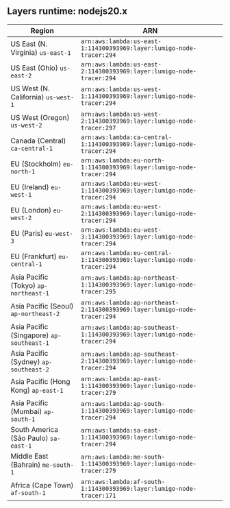 Layers runtime: nodejs20.x
----
| Region | ARN |
| --- | --- |
|US East (N. Virginia)  `us-east-1`|`arn:aws:lambda:us-east-1:114300393969:layer:lumigo-node-tracer:294`|
|US East (Ohio)  `us-east-2`|`arn:aws:lambda:us-east-2:114300393969:layer:lumigo-node-tracer:294`|
|US West (N. California)  `us-west-1`|`arn:aws:lambda:us-west-1:114300393969:layer:lumigo-node-tracer:294`|
|US West (Oregon)  `us-west-2`|`arn:aws:lambda:us-west-2:114300393969:layer:lumigo-node-tracer:297`|
|Canada (Central)  `ca-central-1`|`arn:aws:lambda:ca-central-1:114300393969:layer:lumigo-node-tracer:294`|
|EU (Stockholm)  `eu-north-1`|`arn:aws:lambda:eu-north-1:114300393969:layer:lumigo-node-tracer:294`|
|EU (Ireland)  `eu-west-1`|`arn:aws:lambda:eu-west-1:114300393969:layer:lumigo-node-tracer:294`|
|EU (London)  `eu-west-2`|`arn:aws:lambda:eu-west-2:114300393969:layer:lumigo-node-tracer:294`|
|EU (Paris)  `eu-west-3`|`arn:aws:lambda:eu-west-3:114300393969:layer:lumigo-node-tracer:294`|
|EU (Frankfurt)  `eu-central-1`|`arn:aws:lambda:eu-central-1:114300393969:layer:lumigo-node-tracer:294`|
|Asia Pacific (Tokyo)  `ap-northeast-1`|`arn:aws:lambda:ap-northeast-1:114300393969:layer:lumigo-node-tracer:295`|
|Asia Pacific (Seoul)  `ap-northeast-2`|`arn:aws:lambda:ap-northeast-2:114300393969:layer:lumigo-node-tracer:294`|
|Asia Pacific (Singapore)  `ap-southeast-1`|`arn:aws:lambda:ap-southeast-1:114300393969:layer:lumigo-node-tracer:294`|
|Asia Pacific (Sydney)  `ap-southeast-2`|`arn:aws:lambda:ap-southeast-2:114300393969:layer:lumigo-node-tracer:294`|
|Asia Pacific (Hong Kong)  `ap-east-1`|`arn:aws:lambda:ap-east-1:114300393969:layer:lumigo-node-tracer:279`|
|Asia Pacific (Mumbai)  `ap-south-1`|`arn:aws:lambda:ap-south-1:114300393969:layer:lumigo-node-tracer:294`|
|South America (São Paulo)  `sa-east-1`|`arn:aws:lambda:sa-east-1:114300393969:layer:lumigo-node-tracer:294`|
|Middle East (Bahrain)  `me-south-1`|`arn:aws:lambda:me-south-1:114300393969:layer:lumigo-node-tracer:279`|
|Africa (Cape Town)  `af-south-1`|`arn:aws:lambda:af-south-1:114300393969:layer:lumigo-node-tracer:171`|
